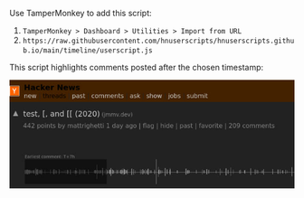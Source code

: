 Use TamperMonkey to add this script:

1. `TamperMonkey > Dashboard > Utilities > Import from URL`
2. `https://raw.githubusercontent.com/hnuserscripts/hnuserscripts.github.io/main/timeline/userscript.js`

This script highlights comments posted after the chosen timestamp:

![](screenshot.jpg)
